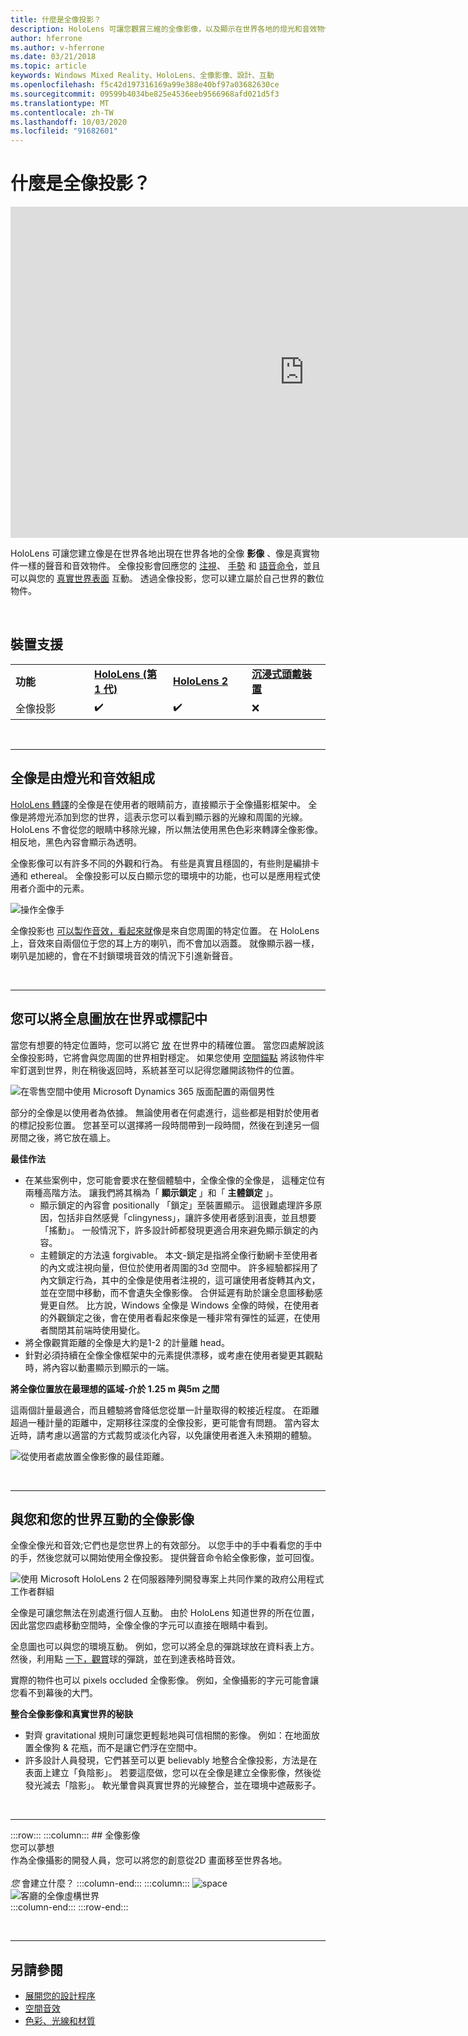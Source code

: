 ```yaml
---
title: 什麼是全像投影？
description: HoloLens 可讓您觀賞三維的全像影像，以及顯示在世界各地的燈光和音效物件。
author: hferrone
ms.author: v-hferrone
ms.date: 03/21/2018
ms.topic: article
keywords: Windows Mixed Reality、HoloLens、全像影像、設計、互動
ms.openlocfilehash: f5c42d197316169a99e388e40bf97a03682630ce
ms.sourcegitcommit: 09599b4034be825e4536eeb9566968afd021d5f3
ms.translationtype: MT
ms.contentlocale: zh-TW
ms.lasthandoff: 10/03/2020
ms.locfileid: "91682601"
---
```

# <a name="what-is-a-hologram"></a>什麼是全像投影？

<iframe width="940" height="530" src="https://www.youtube.com/embed/MVXH5V8MVQo" frameborder="0" allow="accelerometer; autoplay; encrypted-media; gyroscope; picture-in-picture" allowfullscreen></iframe>


HoloLens 可讓您建立像是在世界各地出現在世界各地的全像 **影像** 、像是真實物件一樣的聲音和音效物件。 全像投影會回應您的 [注視](../design/gaze-and-commit.md)、 [手勢](../design/gaze-and-commit.md#composite-gestures) 和 [語音命令](../design/voice-input.md)，並且可以與您的 [真實世界表面](../design/spatial-mapping.md) 互動。 透過全像投影，您可以建立屬於自己世界的數位物件。

<br>


## <a name="device-support"></a>裝置支援

<table>
    <colgroup>
    <col width="25%" />
    <col width="25%" />
    <col width="25%" />
    <col width="25%" />
    </colgroup>
    <tr>
        <td><strong>功能</strong></td>
        <td><a href="../hololens-hardware-details.md"><strong>HoloLens (第 1 代)</strong></a></td>
        <td><a href="https://docs.microsoft.com/hololens/hololens2-hardware"><strong>HoloLens 2</strong></td>
        <td><a href="../discover/immersive-headset-hardware-details.md"><strong>沉浸式頭戴裝置</strong></a></td>
    </tr>
     <tr>
        <td>全像投影</td>
        <td>✔️</td>
        <td>✔️</td>
        <td>❌</td>
    </tr>
</table>

<br>

---

## <a name="a-hologram-is-made-of-light-and-sound"></a>全像是由燈光和音效組成

[HoloLens 轉譯](../develop/platform-capabilities-and-apis/rendering.md)的全像是在使用者的眼睛前方，直接顯示于全像攝影框架中。 全像是將燈光添加到您的世界，這表示您可以看到顯示器的光線和周圍的光線。 HoloLens 不會從您的眼睛中移除光線，所以無法使用黑色色彩來轉譯全像影像。 相反地，黑色內容會顯示為透明。

全像影像可以有許多不同的外觀和行為。 有些是真實且穩固的，有些則是編排卡通和 ethereal。 全像投影可以反白顯示您的環境中的功能，也可以是應用程式使用者介面中的元素。

![操作全像手](images/hologram-hands-940px.jpg)

全像投影也 [可以製作音效，看起來就](../design/spatial-sound.md)像是來自您周圍的特定位置。 在 HoloLens 上，音效來自兩個位于您的耳上方的喇叭，而不會加以涵蓋。 就像顯示器一樣，喇叭是加總的，會在不封鎖環境音效的情況下引進新聲音。

<br>

---

## <a name="a-hologram-can-be-placed-in-the-world-or-tag-along-with-you"></a>您可以將全息圖放在世界或標記中

當您有想要的特定位置時，您可以將它 [放](../design/coordinate-systems.md) 在世界中的精確位置。 當您四處解說該全像投影時，它將會與您周圍的世界相對穩定。 如果您使用 [空間錨點](../design/coordinate-systems.md#spatial-anchors) 將該物件牢牢釘選到世界，則在稍後返回時，系統甚至可以記得您離開該物件的位置。

![在零售空間中使用 Microsoft Dynamics 365 版面配置的兩個男性](images/HLS19_retailLayoutHologram_001-940px.jpg)

部分的全像是以使用者為依據。 無論使用者在何處進行，這些都是相對於使用者的標記投影位置。 您甚至可以選擇將一段時間帶到一段時間，然後在到達另一個房間之後，將它放在牆上。

**最佳作法**
* 在某些案例中，您可能會要求在整個體驗中，全像全像的全像是， 這種定位有兩種高階方法。 讓我們將其稱為「 **顯示鎖定** 」和「 **主體鎖定** 」。
   * 顯示鎖定的內容會 positionally 「鎖定」至裝置顯示。 這很難處理許多原因，包括非自然感覺「clingyness」，讓許多使用者感到沮喪，並且想要「搖動」。 一般情況下，許多設計師都發現更適合用來避免顯示鎖定的內容。
   * 主體鎖定的方法遠 forgivable。 本文-鎖定是指將全像行動網卡至使用者的內文或注視向量，但位於使用者周圍的3d 空間中。 許多經驗都採用了內文鎖定行為，其中的全像是使用者注視的，這可讓使用者旋轉其內文，並在空間中移動，而不會遺失全像影像。 合併延遲有助於讓全息圖移動感覺更自然。 比方說，Windows 全像是 Windows 全像的時候，在使用者的外觀鎖定之後，會在使用者看起來像是一種非常有彈性的延遲，在使用者關閉其前端時使用變化。
* 將全像觀賞距離的全像是大約是1-2 的計量離 head。
* 針對必須持續在全像全像框架中的元素提供漂移，或考慮在使用者變更其觀點時，將內容以動畫顯示到顯示的一端。

**將全像位置放在最理想的區域-介於 1.25 m 與5m 之間**

這兩個計量最適合，而且體驗將會降低您從單一計量取得的較接近程度。 在距離超過一種計量的距離中，定期移往深度的全像投影，更可能會有問題。 當內容太近時，請考慮以適當的方式裁剪或淡化內容，以免讓使用者進入未預期的體驗。

![從使用者處放置全像影像的最佳距離。](images/distanceguiderendering-950px.png)

<br>

---


## <a name="a-hologram-interacts-with-you-and-your-world"></a>與您和您的世界互動的全像影像

全像全像光和音效;它們也是您世界上的有效部分。 以您手中的手中看看您的手中的手，然後您就可以開始使用全像投影。 提供聲音命令給全像影像，並可回復。

![使用 Microsoft HoloLens 2 在伺服器陣列開發專案上共同作業的政府公用程式工作者群組](images/HLS19_governmentUtilitiesHologram_001-940px.jpg)

全像是可讓您無法在別處進行個人互動。 由於 HoloLens 知道世界的所在位置，因此當您四處移動空間時，全像全像的字元可以直接在眼睛中看到。

全息圖也可以與您的環境互動。 例如，您可以將全息的彈跳球放在資料表上方。 然後，利用點 [一下，觀賞](../design/gaze-and-commit.md#composite-gestures)球的彈跳，並在到達表格時音效。

實際的物件也可以 pixels occluded 全像影像。 例如，全像攝影的字元可能會讓您看不到幕後的大門。

**整合全像影像和真實世界的秘訣**
* 對齊 gravitational 規則可讓您更輕鬆地與可信相關的影像。 例如：在地面放置全像狗 & 花瓶，而不是讓它們浮在空間中。
* 許多設計人員發現，它們甚至可以更 believably 地整合全像投影，方法是在表面上建立「負陰影」。 若要這麼做，您可以在全像是建立全像影像，然後從發光減去「陰影」。 軟光暈會與真實世界的光線整合，並在環境中遮蔽影子。

<br>

---

:::row:::
    :::column:::
        ## <a name="a-hologram-is-whatever-bryou-can-dream-upbr"></a>全像影像 <br>您可以夢想<br>
        作為全像攝影的開發人員，您可以將您的創意從2D 畫面移至世界各地。<br><br>
        *您* 會建立什麼？
    :::column-end:::
        :::column:::
        ![space](images/spacer-20x582.png)<br>
       ![客廳的全像虛構世界](images/designoverview.jpg)<br>
    :::column-end:::
:::row-end:::

<br>

---


## <a name="see-also"></a>另請參閱
* [展開您的設計程序](case-study-expanding-the-design-process-for-mixed-reality.md)
* [空間音效](../design/spatial-sound.md)
* [色彩、光線和材質](../color,-light-and-materials.md)
